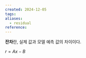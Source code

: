 ```yaml
---
created: 2024-12-05
tags: 
aliases:
  - residual
reference:
---
```

**잔차**란, 실제 값과 모델 예측 값의 차이이다.

$r=Ax-B$

